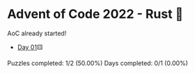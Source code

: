 # Advent of Code 2022 - Rust 🦀

AoC already started!

* [Day 01](day01)🟨

Puzzles completed: 1/2 (50.00%)
Days completed: 0/1 (0.00%)
